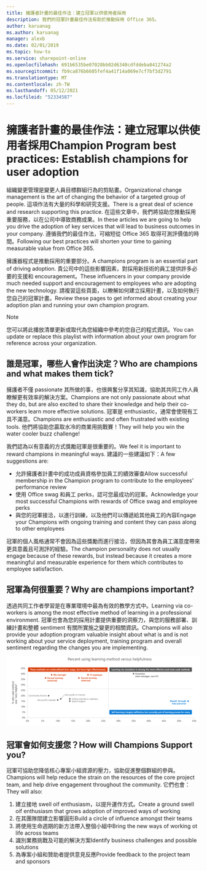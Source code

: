 ```yaml
---
title: 擁護者計畫的最佳作法：建立冠軍以供使用者採用
description: 我們的冠軍計畫最佳作法有助於推動採用 Office 365。
author: karuanag
ms.author: karuanag
manager: alexb
ms.date: 02/01/2019
ms.topic: how-to
ms.service: sharepoint-online
ms.openlocfilehash: 691b6535be07028bb02d6340cdfddeba841274a2
ms.sourcegitcommit: fb9ca876b6605fef4a41f14a069e7cf7bf3d2791
ms.translationtype: MT
ms.contentlocale: zh-TW
ms.lasthandoff: 05/12/2021
ms.locfileid: "52334587"
---
```

# <a name="champion-program-best-practices-establish-champions-for-user-adoption"></a><span data-ttu-id="1c2a5-103">擁護者計畫的最佳作法：建立冠軍以供使用者採用</span><span class="sxs-lookup"><span data-stu-id="1c2a5-103">Champion Program best practices: Establish champions for user adoption</span></span>

<span data-ttu-id="1c2a5-104">組織變更管理是變更人員目標群組行為的剪貼畫。</span><span class="sxs-lookup"><span data-stu-id="1c2a5-104">Organizational change management is the art of changing the behavior of a targeted group of people.</span></span> <span data-ttu-id="1c2a5-105">這項作法有大量的科學和研究支援。</span><span class="sxs-lookup"><span data-stu-id="1c2a5-105">There is a great deal of science and research supporting this practice.</span></span> <span data-ttu-id="1c2a5-106">在這些文章中，我們將協助您推動採用重要服務，以在公司中導致商務成果。</span><span class="sxs-lookup"><span data-stu-id="1c2a5-106">In these articles we are going to help you drive the adoption of key services that will lead to business outcomes in your company.</span></span>  <span data-ttu-id="1c2a5-107">遵循我們的最佳作法，可縮短從 Office 365 取得可測評價值的時間。</span><span class="sxs-lookup"><span data-stu-id="1c2a5-107">Following our best practices will shorten your time to gaining measurable value from Office 365.</span></span>  

<span data-ttu-id="1c2a5-108">擁護器程式是推動採用的重要部分。</span><span class="sxs-lookup"><span data-stu-id="1c2a5-108">A champions program is an essential part of driving adoption.</span></span> <span data-ttu-id="1c2a5-109">貴公司中的這些影響因素，對採用新技術的員工提供許多必要的支援和 encouragement。</span><span class="sxs-lookup"><span data-stu-id="1c2a5-109">These influencers in your company provide much needed support and encouragement to employees who are adopting the new technology.</span></span> <span data-ttu-id="1c2a5-110">請複習這些頁面，以瞭解如何建立採用計畫，以及如何執行您自己的冠軍計畫。</span><span class="sxs-lookup"><span data-stu-id="1c2a5-110">Review these pages to get informed about creating your adoption plan and running your own champion program.</span></span> 

> [!NOTE]
> <span data-ttu-id="1c2a5-111">您可以將此播放清單更新或取代為您組織中參考的您自己的程式資訊。</span><span class="sxs-lookup"><span data-stu-id="1c2a5-111">You can update or replace this playlist with information about your own program for reference across your organization.</span></span>

## <a name="who-are-champions-and-what-makes-them-tick"></a><span data-ttu-id="1c2a5-112">誰是冠軍，哪些人會作出決定？</span><span class="sxs-lookup"><span data-stu-id="1c2a5-112">Who are champions and what makes them tick?</span></span>

<span data-ttu-id="1c2a5-113">擁護者不僅 passionate 其所做的事，也很興奮分享其知識，協助其共同工作人員瞭解更有效率的解決方案。</span><span class="sxs-lookup"><span data-stu-id="1c2a5-113">Champions are not only passionate about what they do, but are also excited to share their knowledge and help their co-workers learn more effective solutions.</span></span> <span data-ttu-id="1c2a5-114">冠軍是 enthusiastic，通常會使現有工具不滿意。</span><span class="sxs-lookup"><span data-stu-id="1c2a5-114">Champions are enthusiastic and often frustrated with existing tools.</span></span> <span data-ttu-id="1c2a5-115">他們將協助您贏取水冷的商業用挑戰賽！</span><span class="sxs-lookup"><span data-stu-id="1c2a5-115">They will help you win the water cooler buzz challenge!</span></span>  

<span data-ttu-id="1c2a5-116">我們認為以有意義的方式獎勵冠軍是很重要的。</span><span class="sxs-lookup"><span data-stu-id="1c2a5-116">We feel it is important to reward champions in meaningful ways.</span></span> <span data-ttu-id="1c2a5-117">建議的一些建議如下：</span><span class="sxs-lookup"><span data-stu-id="1c2a5-117">A few suggestions are:</span></span>

- <span data-ttu-id="1c2a5-118">允許擁護者計畫中的成功成員資格參加員工的績效審查</span><span class="sxs-lookup"><span data-stu-id="1c2a5-118">Allow successful membership in the Champion program to contribute to the employees' performance review</span></span>
- <span data-ttu-id="1c2a5-119">使用 Office swag 和員工 perks，認可您最成功的冠軍。</span><span class="sxs-lookup"><span data-stu-id="1c2a5-119">Acknowledge your most successful Champions with rewards of Office swag and employee perks</span></span>  
- <span data-ttu-id="1c2a5-120">與您的冠軍接洽，以進行訓練，以及他們可以傳遞給其他員工的內容</span><span class="sxs-lookup"><span data-stu-id="1c2a5-120">Engage your Champions with ongoing training and content they can pass along to other employees</span></span> 

<span data-ttu-id="1c2a5-121">冠軍的個人風格通常不會因為這些獎勵而進行接洽，但因為其會為員工滿意度帶來更具意義且可測評的經驗。</span><span class="sxs-lookup"><span data-stu-id="1c2a5-121">The champion personality does not usually engage because of these rewards, but instead because it creates a more meaningful and measurable experience for them which contributes to employee satisfaction.</span></span> 

## <a name="why-are-champions-important"></a><span data-ttu-id="1c2a5-122">冠軍為何很重要？</span><span class="sxs-lookup"><span data-stu-id="1c2a5-122">Why are champions important?</span></span> 

<span data-ttu-id="1c2a5-123">透過共同工作者學習是在專業環境中最為有效的教學方式中。</span><span class="sxs-lookup"><span data-stu-id="1c2a5-123">Learning via co-workers is among the most effective method of learning in a professional environment.</span></span> <span data-ttu-id="1c2a5-124">冠軍也會為您的採用計畫提供重要的洞察力，與您的服務部署、訓練計畫和整體 sentiment 有關所實施之變更的相關資訊。</span><span class="sxs-lookup"><span data-stu-id="1c2a5-124">Champions will also provide your adoption program valuable insight about what is and is not working about your service deployment, training program and overall sentiment regarding the changes you are implementing.</span></span>  

![使用學習方法的百分比與 helpfulness](media/champstats.png)

## <a name="how-will-champions-support-you"></a><span data-ttu-id="1c2a5-126">冠軍會如何支援您？</span><span class="sxs-lookup"><span data-stu-id="1c2a5-126">How will Champions Support you?</span></span>

<span data-ttu-id="1c2a5-127">冠軍可協助您降低核心專案小組資源的壓力，協助促進整個群組的參與。</span><span class="sxs-lookup"><span data-stu-id="1c2a5-127">Champions will help reduce the strain on the resources of the core project team, and help drive engagement throughout the community.</span></span> <span data-ttu-id="1c2a5-128">它們也會：</span><span class="sxs-lookup"><span data-stu-id="1c2a5-128">They will also:</span></span>

1. <span data-ttu-id="1c2a5-129">建立接地 swell oif enthusiasm，以提升運作方式。</span><span class="sxs-lookup"><span data-stu-id="1c2a5-129">Create a ground swell oif enthusiasm that grows adoption of improved ways of working</span></span>
1. <span data-ttu-id="1c2a5-130">在其團隊間建立影響圓形</span><span class="sxs-lookup"><span data-stu-id="1c2a5-130">Build a circle of influence amongst their teams</span></span>
1. <span data-ttu-id="1c2a5-131">將使用生命週期的新方法帶入整個小組中</span><span class="sxs-lookup"><span data-stu-id="1c2a5-131">Bring the new ways of working ot life across teams</span></span>
1. <span data-ttu-id="1c2a5-132">識別業務挑戰及可能的解決方案</span><span class="sxs-lookup"><span data-stu-id="1c2a5-132">Identify business challenges and possible solutions</span></span>
1. <span data-ttu-id="1c2a5-133">為專案小組和贊助者提供意見反應</span><span class="sxs-lookup"><span data-stu-id="1c2a5-133">Provide feedback to the project team and sponsors</span></span>
